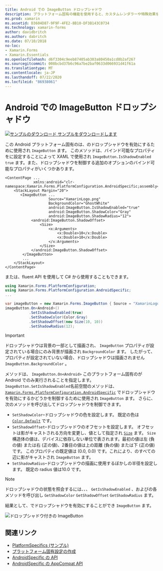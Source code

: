 ```yaml
---
title: Android での ImageButton ドロップシャドウ
description: プラットフォーム固有の機能を使用すると、カスタムレンダラーや特殊効果を実装することなく、特定のプラットフォームでのみ使用できる機能を使用できます。 この記事では、ImageButton でドロップシャドウを有効にする、Android プラットフォーム固有のを使用する方法について説明します。
ms.prod: xamarin
ms.assetid: D3604D87-9F9F-4FE2-8B10-DF3B143C0734
ms.technology: xamarin-forms
author: davidbritch
ms.author: dabritch
ms.date: 07/10/2018
no-loc:
- Xamarin.Forms
- Xamarin.Essentials
ms.openlocfilehash: d6f3304c9eeb87405ab303a80450a1cd8b2af267
ms.sourcegitcommit: 008bcbd37b6c96a7be2baf0633d066931d41f61a
ms.translationtype: MT
ms.contentlocale: ja-JP
ms.lasthandoff: 07/22/2020
ms.locfileid: "86938061"
---
```

# <a name="imagebutton-drop-shadows-on-android"></a>Android での ImageButton ドロップシャドウ

[![サンプルのダウンロード](~/media/shared/download.png) サンプルをダウンロードします](https://docs.microsoft.com/samples/xamarin/xamarin-forms-samples/userinterface-platformspecifics)

この Android プラットフォーム固有のは、のドロップシャドウを有効にするために使用され `ImageButton` ます。 このメソッドは、バインド可能なプロパティをに設定することによって XAML で使用され `ImageButton.IsShadowEnabled` `true` ます。また、ドロップシャドウを制御する追加のオプションのバインド可能なプロパティがいくつかあります。

```xaml
<ContentPage ...
             xmlns:android="clr-namespace:Xamarin.Forms.PlatformConfiguration.AndroidSpecific;assembly=Xamarin.Forms.Core">
    <StackLayout Margin="20">
       <ImageButton ...
                    Source="XamarinLogo.png"
                    BackgroundColor="GhostWhite"
                    android:ImageButton.IsShadowEnabled="true"
                    android:ImageButton.ShadowColor="Gray"
                    android:ImageButton.ShadowRadius="12">
            <android:ImageButton.ShadowOffset>
                <Size>
                    <x:Arguments>
                        <x:Double>10</x:Double>
                        <x:Double>10</x:Double>
                    </x:Arguments>
                </Size>
            </android:ImageButton.ShadowOffset>
        </ImageButton>
        ...
    </StackLayout>
</ContentPage>
```

または、fluent API を使用して C# から使用することもできます。

```csharp
using Xamarin.Forms.PlatformConfiguration;
using Xamarin.Forms.PlatformConfiguration.AndroidSpecific;
...

var imageButton = new Xamarin.Forms.ImageButton { Source = "XamarinLogo.png", BackgroundColor = Color.GhostWhite, ... };
imageButton.On<Android>()
           .SetIsShadowEnabled(true)
           .SetShadowColor(Color.Gray)
           .SetShadowOffset(new Size(10, 10))
           .SetShadowRadius(12);
```

> [!IMPORTANT]
> ドロップシャドウは背景の一部として描画され、 `ImageButton` プロパティが設定されている場合にのみ背景が描画され `BackgroundColor` ます。 したがって、プロパティが設定されていない場合、ドロップシャドウは描画されません `ImageButton.BackgroundColor` 。

メソッドは、 `ImageButton.On<Android>` このプラットフォーム固有のが Android でのみ実行されることを指定します。 `ImageButton.SetIsShadowEnabled`名前空間のメソッドは、 [`Xamarin.Forms.PlatformConfiguration.AndroidSpecific`](xref:Xamarin.Forms.PlatformConfiguration.AndroidSpecific) でドロップシャドウを有効にするかどうかを制御するために使用され `ImageButton` ます。 さらに、次のメソッドを呼び出してドロップシャドウを制御できます。

- `SetShadowColor`–ドロップシャドウの色を設定します。 既定の色は [`Color.Default`](xref:Xamarin.Forms.Color.Default*) です。
- `SetShadowOffset`–ドロップシャドウのオフセットを設定します。 オフセットは影がキャストされる方向を変更し、値として指定され [`Size`](xref:Xamarin.Forms.Size) ます。 `Size`構造体の値は、デバイスに依存しない単位で表されます。最初の値は左 (負の値) または右 (正の値)、2番目の値は上の距離 (負の値) または下 (正の値) です。 このプロパティの既定値は (0.0, 0.0) です。これにより、のすべての辺に影がキャストされ `ImageButton` ます。
- `SetShadowRadius`–ドロップシャドウの描画に使用するぼかしの半径を設定します。 既定の radius 値は10.0 です。

> [!NOTE]
> ドロップシャドウの状態を照会するには、、、 `GetIsShadowEnabled` 、およびの各メソッドを呼び出し `GetShadowColor` `GetShadowOffset` `GetShadowRadius` ます。

結果として、でドロップシャドウを有効にすることができ `ImageButton` ます。

![ドロップシャドウ付きの ImageButton](imagebutton-drop-shadow-images/imagebutton-drop-shadow.png)

## <a name="related-links"></a>関連リンク

- [PlatformSpecifics (サンプル)](https://docs.microsoft.com/samples/xamarin/xamarin-forms-samples/userinterface-platformspecifics)
- [プラットフォーム固有設定の作成](~/xamarin-forms/platform/platform-specifics/index.md#creating-platform-specifics)
- [AndroidSpecific の API](xref:Xamarin.Forms.PlatformConfiguration.AndroidSpecific)
- [AndroidSpecific の AppCompat API](xref:Xamarin.Forms.PlatformConfiguration.AndroidSpecific.AppCompat)
